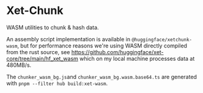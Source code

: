 # Xet-Chunk

WASM utilities to chunk & hash data.

An assembly script implementation is available in `@huggingface/xetchunk-wasm`, but for performance reasons we're using WASM directly compiled from the rust source, see https://github.com/huggingface/xet-core/tree/main/hf_xet_wasm which on my local machine processes data at 480MB/s.

The `chunker_wasm_bg.js`and `chunker_wasm_bg.wasm.base64.ts` are generated with `pnpm --filter hub build:xet-wasm`.
